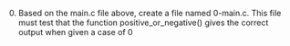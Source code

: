 0. Based on the main.c file above, create a file named 0-main.c. This file must test that the function positive_or_negative() gives the correct output when given a case of 0
